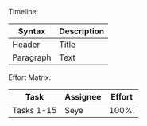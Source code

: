 Timeline:

| Syntax      | Description |
| ----------- | ----------- |
| Header      | Title       |
| Paragraph   | Text        |



Effort Matrix:

| Task       |Assignee  |  Effort |
| --------   |--------- |-------- |
| Tasks 1-15 |Seye      | 100%.   |
